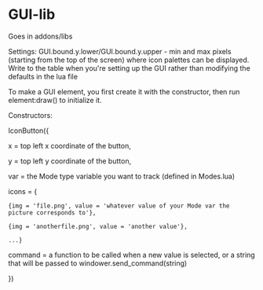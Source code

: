 # GUI-lib

Goes in addons/libs

Settings:
GUI.bound.y.lower/GUI.bound.y.upper - min and max pixels (starting from the top of the screen) where icon palettes can be displayed.
Write to the table when you're setting up the GUI rather than modifying the defaults in the lua file

To make a GUI element, you first create it with the constructor, then run element:draw() to initialize it.

Constructors:

IconButton({

  x = top left x coordinate of the button,
  
  y = top left y coordinate of the button,
  
  var = the Mode type variable you want to track (defined in Modes.lua)
  
  icons = {
  
    {img = 'file.png', value = 'whatever value of your Mode var the picture corresponds to'},
    
    {img = 'anotherfile.png', value = 'another value'},
    
    ...}
    
  command = a function to be called when a new value is selected, or a string that will be passed to windower.send_command(string)
  
})

